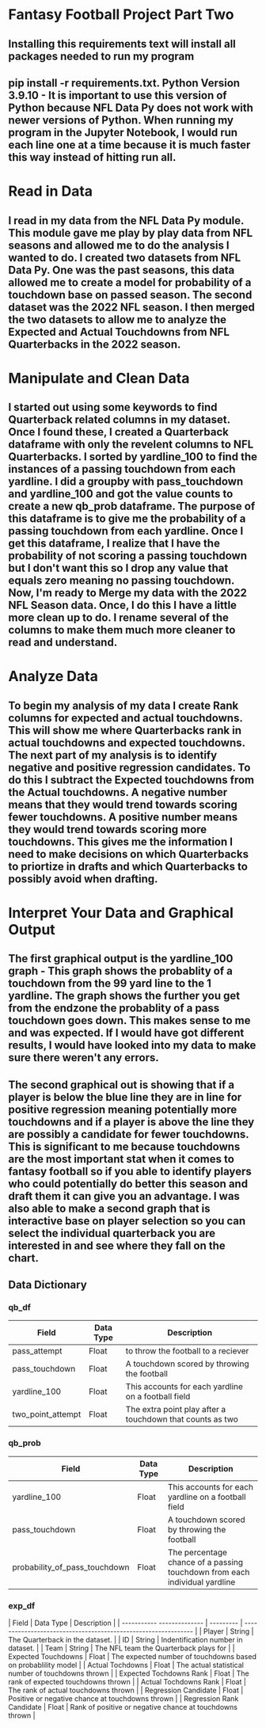 # Fantasy Football Project Part Two

## Installing this requirements text will install all packages needed to run my program
## pip install -r requirements.txt. Python Version 3.9.10 - It is important to use this version of Python because NFL Data Py does not work with newer versions of Python. When running my program in the Jupyter Notebook, I would run each line one at a time because it is much faster this way instead of hitting run all.

# Read in Data

## I read in my data from the NFL Data Py module. This module gave me play by play data from NFL seasons and allowed me to do the analysis I wanted to do. I created two datasets from NFL Data Py. One was the past seasons, this data allowed me to create a model for probability of a touchdown base on passed season. The second dataset was the 2022 NFL season. I then merged the two datasets to allow me to analyze the Expected and Actual Touchdowns from NFL Quarterbacks in the 2022 season.


# Manipulate and Clean Data

## I started out using some keywords to find Quarterback related columns in my dataset. Once I found these, I created a Quarterback dataframe with only the revelent columns to NFL Quarterbacks. I sorted by yardline_100 to find the instances of a passing touchdown from each yardline. I did a groupby with pass_touchdown and yardline_100 and got the value counts to create a new qb_prob dataframe. The purpose of this dataframe is to give me the probability of a passing touchdown from each yardline. Once I get this dataframe, I realize that I have the probability of not scoring a passing touchdown but I don't want this so I drop any value that equals zero meaning no passing touchdown. Now, I'm ready to Merge my data with the 2022 NFL Season data. Once, I do this I have a little more clean up to do. I rename several of the columns to make them much more cleaner to read and understand.



# Analyze Data

## To begin my analysis of my data I create Rank columns for expected and actual touchdowns. This will show me where Quarterbacks rank in actual touchdowns and expected touchdowns. The next part of my analysis is to identify negative and positive regression candidates. To do this I subtract the Expected touchdowns from the Actual touchdowns. A negative number means that they would trend towards scoring fewer touchdowns. A positive number means they would trend towards scoring more touchdowns. This gives me the information I need to make decisions on which Quarterbacks to priortize in drafts and which Quarterbacks to possibly avoid when drafting.

# Interpret Your Data and Graphical Output

## The first graphical output is the yardline_100 graph - This graph shows the probablity of a touchdown from the 99 yard line to the 1 yardline. The graph shows the further you get from the endzone the probablity of a pass touchdown goes down. This makes sense to me and was expected. If I would have got different results, I would have looked into my data to make sure there weren't any errors.

## The second graphical out is showing that if a player is below the blue line they are in line for positive regression meaning potentially more touchdowns and if a player is above the line they are possibly a candidate for fewer touchdowns. This is significant to me because touchdowns are the most important stat when it comes to fantasy football so if you able to identify players who could potentially do better this season and draft them it can give you an advantage. I was also able to make a second graph that is interactive base on player selection so you can select the individual quarterback you are interested in and see where they fall on the chart.


## Data Dictionary

### qb_df

| Field             | Data Type | Description                                                |
| ----------------  | --------- | ---------------------------------------------------------- |
| pass_attempt      | Float     | to throw the football to a reciever                        |
| pass_touchdown    | Float     | A touchdown scored by throwing the football                |
| yardline_100      | Float     | This accounts for each yardline on a football field        |
| two_point_attempt | Float     | The extra point play after a touchdown that counts as two  |

### qb_prob

| Field                           | Data Type | Description                                                                   |
| ------------------------------  | --------- | ----------------------------------------------------------------------------- |
| yardline_100                    | Float     | This accounts for each yardline on a football field                           |
| pass_touchdown                  | Float     | A touchdown scored by throwing the football                                   |
| probability_of_pass_touchdown   | Float     | The percentage chance of a passing touchdown from each individual yardline    |

### exp_df

| Field                      | Data Type | Description                                                    |
| ----------- -------------- | --------- | -------------------------------------------------------------- |
| Player                     | String    | The Quarterback in the dataset.                                |
| ID                         | String    | Indentification number in dataset.                             |
| Team                       | String    | The NFL team the Quarterback plays for                         |
| Expected Touchdowns        | Float     | The expected number of touchdowns based on probablility model  |
| Actual Tochdowns           | Float     | The actual statistical number of touchdowns thrown             |
| Expected Tochdowns Rank    | Float     | The rank of expected touchdowns thrown                         |
| Actual Tochdowns Rank      | Float     | The rank of actual touchdowns thrown                           |
| Regression Candidate       | Float     | Positive or negative chance at touchdowns thrown               |
| Regression Rank Candidate  | Float     | Rank of positive or negative chance at touchdowns thrown       |
